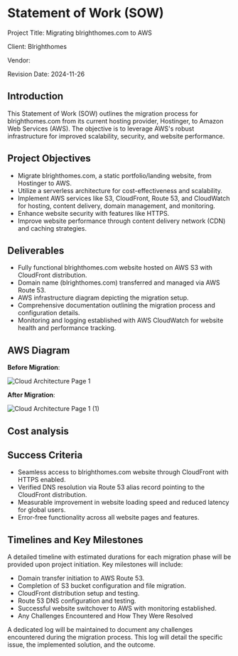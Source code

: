 # Statement of Work (SOW)

Project Title: Migrating blrighthomes.com to AWS

Client: Blrighthomes

Vendor:

Revision Date: 2024-11-26

## Introduction

This Statement of Work (SOW) outlines the migration process for blrighthomes.com from its current hosting provider, Hostinger, to Amazon Web Services (AWS). The objective is to leverage AWS's robust infrastructure for improved scalability, security, and website performance.

## Project Objectives

- Migrate blrighthomes.com, a static portfolio/landing website, from Hostinger to AWS.
- Utilize a serverless architecture for cost-effectiveness and scalability.
- Implement AWS services like S3, CloudFront, Route 53, and CloudWatch for hosting, content delivery, domain management, and monitoring.
- Enhance website security with features like HTTPS.
- Improve website performance through content delivery network (CDN) and caching strategies.

## Deliverables

- Fully functional blrighthomes.com website hosted on AWS S3 with CloudFront distribution.
- Domain name (blrighthomes.com) transferred and managed via AWS Route 53.
- AWS infrastructure diagram depicting the migration setup.
- Comprehensive documentation outlining the migration process and configuration details.
- Monitoring and logging established with AWS CloudWatch for website health and performance tracking.

## AWS Diagram

**Before Migration**: 

![Cloud Architecture Page 1](https://github.com/user-attachments/assets/6ccd800b-dd77-44fa-8c35-0fe374792a51)


**After Migration**:

![Cloud Architecture Page 1 (1)](https://github.com/user-attachments/assets/83aeaf40-51b6-4026-af72-8c4dbf6cc517)


## Cost analysis



## Success Criteria

- Seamless access to blrighthomes.com website through CloudFront with HTTPS enabled.
- Verified DNS resolution via Route 53 alias record pointing to the CloudFront distribution.
- Measurable improvement in website loading speed and reduced latency for global users.
- Error-free functionality across all website pages and features.

## Timelines and Key Milestones

A detailed timeline with estimated durations for each migration phase will be provided upon project initiation. Key milestones will include:

- Domain transfer initiation to AWS Route 53.
- Completion of S3 bucket configuration and file migration.
- CloudFront distribution setup and testing.
- Route 53 DNS configuration and testing.
- Successful website switchover to AWS with monitoring established.
- Any Challenges Encountered and How They Were Resolved
  
A dedicated log will be maintained to document any challenges encountered during the migration process. This log will detail the specific issue, the implemented solution, and the outcome.









